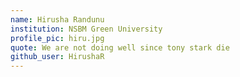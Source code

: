 ```yaml
---
name: Hirusha Randunu
institution: NSBM Green University
profile_pic: hiru.jpg
quote: We are not doing well since tony stark die
github_user: HirushaR
---
```

